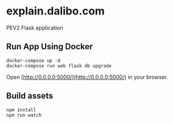 # explain.dalibo.com

PEV2 Flask application

## Run App Using Docker

```shell
docker-compose up -d
docker-compose run web flask db upgrade
```

Open [http://0.0.0.0:5000/](http://0.0.0.0:5000/) in your browser.

## Build assets

```shell
npm install
npm run watch
```
